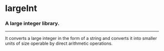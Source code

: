 # largeInt
### A large integer library.
---------------------------------------------------------
It converts a large integer in the form of a string and converts it into smaller units of size operable by direct arithmetic operations.
